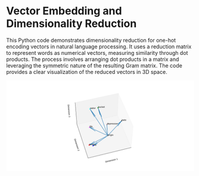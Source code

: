 # Vector Embedding and Dimensionality Reduction

This Python code demonstrates dimensionality reduction for one-hot encoding vectors in natural language processing. 
It uses a reduction matrix to represent words as numerical vectors, measuring similarity through dot products. 
The process involves arranging dot products in a matrix and leveraging the symmetric nature of the resulting Gram matrix.
The code provides a clear visualization of the reduced vectors in 3D space. 

![Vector Embedding](https://github.com/saebswaity/vector-embedding/blob/main/vector%20embedding.png)
